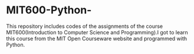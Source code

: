 MIT600-Python-
==============

This repository includes codes of the assignments of the course MIT600(Introduction to Computer Science and Programming).I got to learn this course from the MIT Open Courseware website and programmed with Python.
